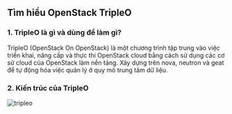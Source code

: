 ## Tìm hiểu OpenStack TripleO

### 1. TripleO là gì và dùng để làm gì?

TripleO (OpenStack On OpenStack) là một chương trình tập trung vào việc triển khai, nâng cấp và thực thi OpenStack cloud bằng cách sử dụng các cơ sử cloud của OpenStack làm nền tảng. Xây dựng trên nova, neutron và geat để tự động hóa việc quản lý ở quy mô trung tâm dữ liệu.

### 2. Kiến trúc của TripleO

![tripleo](/ghichep-openstack/OpenStack/images/tripleo-00.png)
